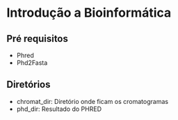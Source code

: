 # Introdução a Bioinformática

## Pré requisitos
* Phred
* Phd2Fasta

## Diretórios
* chromat_dir: Diretório onde ficam os cromatogramas
* phd_dir: Resultado do PHRED